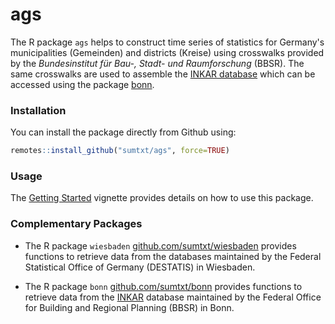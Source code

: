 # ags 

The R package `ags` helps to construct time series of statistics for Germany's municipalities (Gemeinden) and districts (Kreise) using crosswalks provided by the _Bundesinstitut für Bau-, Stadt- und Raumforschung_ (BBSR). The same crosswalks are used to assemble the [INKAR database](https://www.inkar.de/) which can be accessed using the package [bonn](https://github.com/sumtxt/bonn).


### Installation 

You can install the package directly from Github using:  

```R
remotes::install_github("sumtxt/ags", force=TRUE)
```

### Usage

The [Getting Started](https://sumtxt.github.io/ags/articles/ags.html) vignette provides details on how to use this package. 



### Complementary Packages 

* The R package `wiesbaden` [github.com/sumtxt/wiesbaden](https://github.com/sumtxt/wiesbaden) provides functions to retrieve data from the databases maintained by the Federal Statistical Office of Germany (DESTATIS) in Wiesbaden.

* The R package `bonn` [github.com/sumtxt/bonn](https://github.com/sumtxt/bonn) provides functions to retrieve data from the [INKAR](https://www.inkar.de/) database maintained by the Federal Office for Building and Regional Planning (BBSR) in Bonn.


